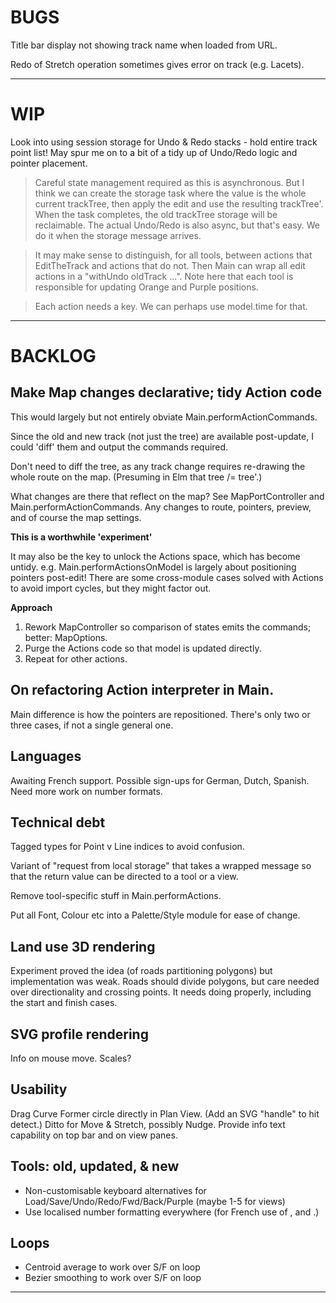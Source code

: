 
# BUGS

Title bar display not showing track name when loaded from URL.

Redo of Stretch operation sometimes gives error on track (e.g. Lacets).

--- 

# WIP

Look into using session storage for Undo & Redo stacks - hold entire track point list!
May spur me on to a bit of a tidy up of Undo/Redo logic and pointer placement.

> Careful state management required as this is asynchronous. But I think we can create
> the storage task where the value is the whole current trackTree, then apply the edit
> and use the resulting trackTree'. When the task completes, the old trackTree storage
> will be reclaimable.
> The actual Undo/Redo is also async, but that's easy. We do it when the storage message arrives.

> It may make sense to distinguish, for all tools, between actions that EditTheTrack and
> actions that do not. Then Main can wrap all edit actions in a "withUndo oldTrack ...".
> Note here that each tool is responsible for updating Orange and Purple positions.

> Each action needs a key. We can perhaps use model.time for that.

---

# BACKLOG

## Make Map changes declarative; tidy Action code

This would largely but not entirely obviate Main.performActionCommands.

Since the old and new track (not just the tree) are available post-update,
I could 'diff' them and output the commands required.

Don't need to diff the tree, as any track change requires re-drawing the whole route on the map.
(Presuming in Elm that tree /= tree'.)

What changes are there that reflect on the map?
See MapPortController and Main.performActionCommands.
Any changes to route, pointers, preview, and of course the map settings.

**This is a worthwhile 'experiment'**

It may also be the key to unlock the Actions space, which has become untidy.
e.g. Main.performActionsOnModel is largely about positioning pointers post-edit!
There are some cross-module cases solved with Actions to avoid import cycles,
but they might factor out.

**Approach**

1. Rework MapController so comparison of states emits the commands; better: MapOptions.
2. Purge the Actions code so that model is updated directly.
3. Repeat for other actions.

## On refactoring Action interpreter in Main.

Main difference is how the pointers are repositioned.
There's only two or three cases, if not a single general one.

## Languages

Awaiting French support.
Possible sign-ups for German, Dutch, Spanish.
Need more work on number formats.

## Technical debt

Tagged types for Point v Line indices to avoid confusion.

Variant of "request from local storage" that takes a wrapped message so that the return value
can be directed to a tool or a view.

Remove tool-specific stuff in Main.performActions.

Put all Font, Colour etc into a Palette/Style module for ease of change.

## Land use 3D rendering

Experiment proved the idea (of roads partitioning polygons) but implementation was weak.
Roads should divide polygons, but care needed over directionality and crossing points.
It needs doing properly, including the start and finish cases.

## SVG profile rendering

Info on mouse move.
Scales?

## Usability

Drag Curve Former circle directly in Plan View. (Add an SVG "handle" to hit detect.)
Ditto for Move & Stretch, possibly Nudge.
Provide info text capability on top bar and on view panes.

## Tools: old, updated, & new

- Non-customisable keyboard alternatives for Load/Save/Undo/Redo/Fwd/Back/Purple (maybe 1-5 for views)
- Use localised number formatting everywhere (for French use of , and .)

## Loops

- Centroid average to work over S/F on loop
- Bezier smoothing to work over S/F on loop

 
---
